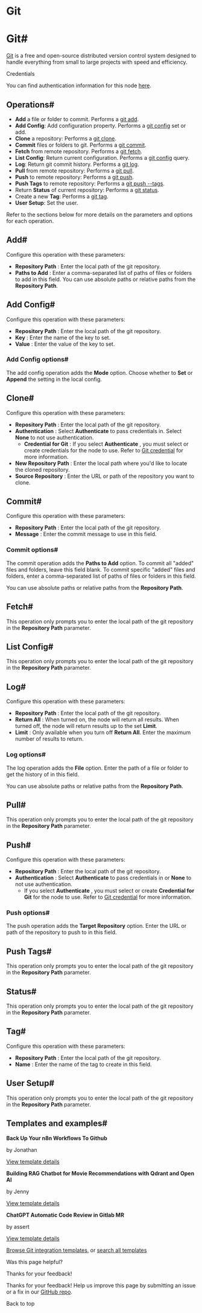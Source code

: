 # Git

[ ](https://github.com/n8n-io/n8n-docs/edit/main/docs/integrations/builtin/core-nodes/n8n-nodes-base.git.md "Edit this page")

# Git#

[Git](https://git-scm.com/) is a free and open-source distributed version control system designed to handle everything from small to large projects with speed and efficiency.

Credentials

You can find authentication information for this node [here](../../credentials/git/).

## Operations#

  * **Add** a file or folder to commit. Performs a [git add](https://git-scm.com/docs/git-add).
  * **Add Config**: Add configuration property. Performs a [git config](https://git-scm.com/docs/git-config) set or add.
  * **Clone** a repository: Performs a [git clone](https://git-scm.com/docs/git-clone).
  * **Commit** files or folders to git. Performs a [git commit](https://git-scm.com/docs/git-commit).
  * **Fetch** from remote repository. Performs a [git fetch](https://git-scm.com/docs/git-fetch).
  * **List Config**: Return current configuration. Performs a [git config](https://git-scm.com/docs/git-config) query.
  * **Log**: Return git commit history. Performs a [git log](https://git-scm.com/docs/git-log).
  * **Pull** from remote repository: Performs a [git pull](https://git-scm.com/docs/git-pull).
  * **Push** to remote repository: Performs a [git push](https://git-scm.com/docs/git-push).
  * **Push Tags** to remote repository: Performs a [git push --tags](https://git-scm.com/docs/git-push#Documentation/git-push.txt---tags).
  * Return **Status** of current repository: Performs a [git status](https://git-scm.com/docs/git-status).
  * Create a new **Tag**: Performs a [git tag](https://git-scm.com/docs/git-tag).
  * **User Setup**: Set the user.



Refer to the sections below for more details on the parameters and options for each operation.

## Add#

Configure this operation with these parameters:

  * **Repository Path** : Enter the local path of the git repository.
  * **Paths to Add** : Enter a comma-separated list of paths of files or folders to add in this field. You can use absolute paths or relative paths from the **Repository Path**.



## Add Config#

Configure this operation with these parameters:

  * **Repository Path** : Enter the local path of the git repository.
  * **Key** : Enter the name of the key to set.
  * **Value** : Enter the value of the key to set.



### Add Config options#

The add config operation adds the **Mode** option. Choose whether to **Set** or **Append** the setting in the local config.

## Clone#

Configure this operation with these parameters:

  * **Repository Path** : Enter the local path of the git repository.
  * **Authentication** : Select **Authenticate** to pass credentials in. Select **None** to not use authentication.
    * **Credential for Git** : If you select **Authenticate** , you must select or create credentials for the node to use. Refer to [Git credential](../../credentials/git/) for more information.
  * **New Repository Path** : Enter the local path where you'd like to locate the cloned repository.
  * **Source Repository** : Enter the URL or path of the repository you want to clone.



## Commit#

Configure this operation with these parameters:

  * **Repository Path** : Enter the local path of the git repository.
  * **Message** : Enter the commit message to use in this field.



### Commit options#

The commit operation adds the **Paths to Add** option. To commit all "added" files and folders, leave this field blank. To commit specific "added" files and folders, enter a comma-separated list of paths of files or folders in this field.

You can use absolute paths or relative paths from the **Repository Path**.

## Fetch#

This operation only prompts you to enter the local path of the git repository in the **Repository Path** parameter.

## List Config#

This operation only prompts you to enter the local path of the git repository in the **Repository Path** parameter.

## Log#

Configure this operation with these parameters:

  * **Repository Path** : Enter the local path of the git repository.
  * **Return All** : When turned on, the node will return all results. When turned off, the node will return results up to the set **Limit**.
  * **Limit** : Only available when you turn off **Return All**. Enter the maximum number of results to return.



### Log options#

The log operation adds the **File** option. Enter the path of a file or folder to get the history of in this field.

You can use absolute paths or relative paths from the **Repository Path**.

## Pull#

This operation only prompts you to enter the local path of the git repository in the **Repository Path** parameter.

## Push#

Configure this operation with these parameters:

  * **Repository Path** : Enter the local path of the git repository.
  * **Authentication** : Select **Authenticate** to pass credentials in or **None** to not use authentication.
    * If you select **Authenticate** , you must select or create **Credential for Git** for the node to use. Refer to [Git credential](../../credentials/git/) for more information.



### Push options#

The push operation adds the **Target Repository** option. Enter the URL or path of the repository to push to in this field.

## Push Tags#

This operation only prompts you to enter the local path of the git repository in the **Repository Path** parameter.

## Status#

This operation only prompts you to enter the local path of the git repository in the **Repository Path** parameter.

## Tag#

Configure this operation with these parameters:

  * **Repository Path** : Enter the local path of the git repository.
  * **Name** : Enter the name of the tag to create in this field.



## User Setup#

This operation only prompts you to enter the local path of the git repository in the **Repository Path** parameter.

## Templates and examples#

**Back Up Your n8n Workflows To Github**

by Jonathan

[View template details](https://n8n.io/workflows/1534-back-up-your-n8n-workflows-to-github/)

**Building RAG Chatbot for Movie Recommendations with Qdrant and Open AI**

by Jenny 

[View template details](https://n8n.io/workflows/2440-building-rag-chatbot-for-movie-recommendations-with-qdrant-and-open-ai/)

**ChatGPT Automatic Code Review in Gitlab MR**

by assert

[View template details](https://n8n.io/workflows/2167-chatgpt-automatic-code-review-in-gitlab-mr/)

[Browse Git integration templates](https://n8n.io/integrations/git/), or [search all templates](https://n8n.io/workflows/)

Was this page helpful? 

Thanks for your feedback! 

Thanks for your feedback! Help us improve this page by submitting an issue or a fix in our [GitHub repo](https://github.com/n8n-io/n8n-docs). 

Back to top 
